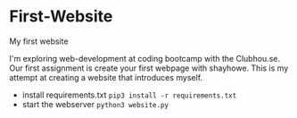 # First-Website
My first website

I'm exploring web-development at coding bootcamp with the Clubhou.se.  Our first assignment is create your first webpage
with shayhowe.  This is my attempt at creating a website that introduces myself.


- install requirements.txt `pip3 install -r requirements.txt`
- start the webserver `python3 website.py`